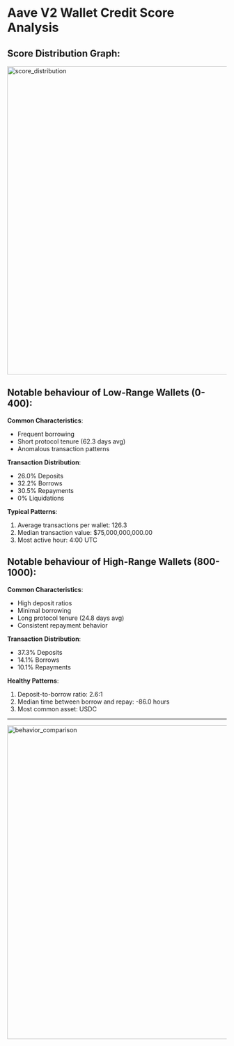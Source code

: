 # Aave V2 Wallet Credit Score Analysis

## Score Distribution Graph:


<img width="1188" height="707" alt="score_distribution" src="https://github.com/user-attachments/assets/d3b086ae-6ec1-4860-b0d7-b0ce6975d780" />


## Notable behaviour of Low-Range Wallets (0-400):
**Common Characteristics**:
- Frequent borrowing
- Short protocol tenure (62.3 days avg)
- Anomalous transaction patterns

**Transaction Distribution**:
- 26.0% Deposits
- 32.2% Borrows
- 30.5% Repayments
- 0% Liquidations

**Typical Patterns**:
1. Average transactions per wallet: 126.3
2. Median transaction value: $75,000,000,000.00
3. Most active hour: 4:00 UTC

## Notable behaviour of High-Range Wallets (800-1000):
**Common Characteristics**:
- High deposit ratios
- Minimal borrowing
- Long protocol tenure (24.8 days avg)
- Consistent repayment behavior

**Transaction Distribution**:
- 37.3% Deposits
- 14.1% Borrows
- 10.1% Repayments

**Healthy Patterns**:
1. Deposit-to-borrow ratio: 2.6:1
2. Median time between borrow and repay: -86.0 hours
3. Most common asset: USDC

---

<img width="1680" height="720" alt="behavior_comparison" src="https://github.com/user-attachments/assets/ba236abf-aed7-43c3-8261-cda155d5f1f4" />
